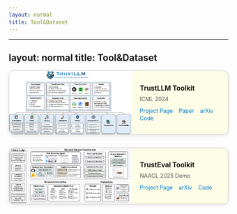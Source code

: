 ```yaml
---
layout: normal
title: Tool&Dataset
---
```


---
layout: normal
title: Tool&Dataset
---

<style>
.card-grid {
  display: grid;
  grid-template-columns: 1fr;
  gap: 30px;
  max-width: 900px;
  margin: auto;
}

.card {
  display: flex;
  background: #fdfde7;
  border: 1px solid #ccc;
  border-radius: 12px;
  overflow: hidden;
  box-shadow: 0 2px 8px rgba(0,0,0,0.1);
}

.card img {
  width: 280px;
  object-fit: cover;
}

.card-content {
  padding: 20px;
  display: flex;
  flex-direction: column;
  justify-content: center;
}

.card-title {
  font-weight: bold;
  font-size: 1.1em;
  margin-bottom: 8px;
}

.card-meta {
  font-size: 0.9em;
  color: #555;
  margin-bottom: 10px;
}

.card-links a {
  margin-right: 10px;
  font-size: 0.9em;
  color: #007acc;
  text-decoration: none;
}
</style>

<div class="card-grid">

<div class="card">
  <img src="/assets/img/trustllm.png" alt="trustllm">
  <div class="card-content">
    <div class="card-title">TrustLLM Toolkit</div>
    <div class="card-meta">ICML 2024</div>
    <div class="card-links">
      <a href="#">Project Page</a>
      <a href="#">Paper</a>
      <a href="#">arXiv</a>
      <a href="#">Code</a>
    </div>
  </div>
</div>


<div class="card">
  <img src="/assets/img/trusteval.png" alt="trusteval">
  <div class="card-content">
    <div class="card-title">TrustEval Toolkit</div>
    <div class="card-meta">NAACL 2025 Demo</div>
    <div class="card-links">
      <a href="#">Project Page</a>
      <a href="#">arXiv</a>
      <a href="#">Code</a>
    </div>
  </div>
</div>



</div>
